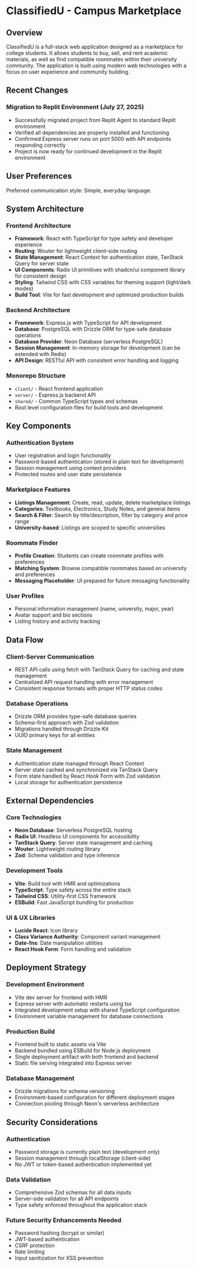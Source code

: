 # ClassifiedU - Campus Marketplace

## Overview

ClassifiedU is a full-stack web application designed as a marketplace for college students. It allows students to buy, sell, and rent academic materials, as well as find compatible roommates within their university community. The application is built using modern web technologies with a focus on user experience and community building.

## Recent Changes

### Migration to Replit Environment (July 27, 2025)
- Successfully migrated project from Replit Agent to standard Replit environment
- Verified all dependencies are properly installed and functioning
- Confirmed Express server runs on port 5000 with API endpoints responding correctly
- Project is now ready for continued development in the Replit environment

## User Preferences

Preferred communication style: Simple, everyday language.

## System Architecture

### Frontend Architecture
- **Framework**: React with TypeScript for type safety and developer experience
- **Routing**: Wouter for lightweight client-side routing
- **State Management**: React Context for authentication state, TanStack Query for server state
- **UI Components**: Radix UI primitives with shadcn/ui component library for consistent design
- **Styling**: Tailwind CSS with CSS variables for theming support (light/dark modes)
- **Build Tool**: Vite for fast development and optimized production builds

### Backend Architecture
- **Framework**: Express.js with TypeScript for API development
- **Database**: PostgreSQL with Drizzle ORM for type-safe database operations
- **Database Provider**: Neon Database (serverless PostgreSQL)
- **Session Management**: In-memory storage for development (can be extended with Redis)
- **API Design**: RESTful API with consistent error handling and logging

### Monorepo Structure
- `client/` - React frontend application
- `server/` - Express.js backend API
- `shared/` - Common TypeScript types and schemas
- Root level configuration files for build tools and development

## Key Components

### Authentication System
- User registration and login functionality
- Password-based authentication (stored in plain text for development)
- Session management using context providers
- Protected routes and user state persistence

### Marketplace Features
- **Listings Management**: Create, read, update, delete marketplace listings
- **Categories**: Textbooks, Electronics, Study Notes, and general items
- **Search & Filter**: Search by title/description, filter by category and price range
- **University-based**: Listings are scoped to specific universities

### Roommate Finder
- **Profile Creation**: Students can create roommate profiles with preferences
- **Matching System**: Browse compatible roommates based on university and preferences
- **Messaging Placeholder**: UI prepared for future messaging functionality

### User Profiles
- Personal information management (name, university, major, year)
- Avatar support and bio sections
- Listing history and activity tracking

## Data Flow

### Client-Server Communication
- REST API calls using fetch with TanStack Query for caching and state management
- Centralized API request handling with error management
- Consistent response formats with proper HTTP status codes

### Database Operations
- Drizzle ORM provides type-safe database queries
- Schema-first approach with Zod validation
- Migrations handled through Drizzle Kit
- UUID primary keys for all entities

### State Management
- Authentication state managed through React Context
- Server state cached and synchronized via TanStack Query
- Form state handled by React Hook Form with Zod validation
- Local storage for authentication persistence

## External Dependencies

### Core Technologies
- **Neon Database**: Serverless PostgreSQL hosting
- **Radix UI**: Headless UI components for accessibility
- **TanStack Query**: Server state management and caching
- **Wouter**: Lightweight routing library
- **Zod**: Schema validation and type inference

### Development Tools
- **Vite**: Build tool with HMR and optimizations
- **TypeScript**: Type safety across the entire stack
- **Tailwind CSS**: Utility-first CSS framework
- **ESBuild**: Fast JavaScript bundling for production

### UI & UX Libraries
- **Lucide React**: Icon library
- **Class Variance Authority**: Component variant management
- **Date-fns**: Date manipulation utilities
- **React Hook Form**: Form handling and validation

## Deployment Strategy

### Development Environment
- Vite dev server for frontend with HMR
- Express server with automatic restarts using tsx
- Integrated development setup with shared TypeScript configuration
- Environment variable management for database connections

### Production Build
- Frontend built to static assets via Vite
- Backend bundled using ESBuild for Node.js deployment
- Single deployment artifact with both frontend and backend
- Static file serving integrated into Express server

### Database Management
- Drizzle migrations for schema versioning
- Environment-based configuration for different deployment stages
- Connection pooling through Neon's serverless architecture

## Security Considerations

### Authentication
- Password storage is currently plain text (development only)
- Session management through localStorage (client-side)
- No JWT or token-based authentication implemented yet

### Data Validation
- Comprehensive Zod schemas for all data inputs
- Server-side validation for all API endpoints
- Type safety enforced throughout the application stack

### Future Security Enhancements Needed
- Password hashing (bcrypt or similar)
- JWT-based authentication
- CSRF protection
- Rate limiting
- Input sanitization for XSS prevention